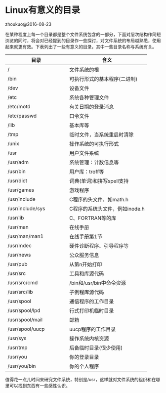 # Linux有意义的目录

zhoukuo@2016-08-23

在某种程度上每一个目录都是整个文件系统包含的一部分，下面对层次结构作简短浏览的同时，将会对已经提到的目录作一些探讨，对文件系统的布局越熟悉，使用起来就更有效。下表列出了一些有意义的目录，其中一些目录名称与系统有关。

| 目录                     |     含义                 |
| ------------------------ | -------------------- |
| /                       | 文件系统的根 |
| /bin                | 可执行形式的基本程序(二进制) |
| /dev                    | 设备文件 |
| /etc                    | 系统各种管理文件 |
| /etc/motd                    | 有关日期的登录消息 |
| /etc/passwd                    | 口令文件 |
| /lib                | 基本库等 |
| /tmp           | 临时文件，当系统重启时清除 |
| /unix           | 操作系统的可执行形式 |
| /usr                | 用户文件系统 |
| /usr/adm               | 系统管理：计数信息等 |
| /usr/bin                | 用户库：troff等 |
| /usr/dict             | 词典(单词)和拼写spell支持 |
| /usr/games             | 游戏程序 |
| /usr/include                | C程序的头文件，如math.h |
| /usr/include/sys             | C程序的系统头文件，例如inode.h |
| /usr/lib         | C、FORTRAN等的库 |
| /usr/man        | 在线手册 |
| /usr/man/man1              | 在线手册第1节 |
| /usr/mdec              | 硬件诊断程序、引导程序等 |
| /usr/news           | 公众服务信息 |
| /usr/pub           | 从第n开始打印 |
| /usr/src          | 工具和库源代码 |
| /usr/src/cmd　　　　         | /bin和/usr/bin中命令资源 |
| /usr/src/lib　　　　         | 子例程库源代码 |
| /usr/spool　　　　         | 通信程序的工作目录 |
| /usr/spool/lpd　　　　         | 行式打印机临时目录 |
| /usr/spool/mail　　　　         | 邮箱 |
| /usr/spool/uucp　　　　         | uucp程序的工作目录 |
| /usr/sys　　　　         | 操作系统内核资源 |
| /usr/tmp　　　　         | 后备临时目录(很少使用) |
| /usr/you　　　　         | 你的登录目录 |
| /usr/you/bin　　　　         | 你的个人程序 |

值得花一点儿时间来研究文件系统，特别是/usr，这样就对文件系统的组织和在哪里可以找到东西有一些感性认识。
